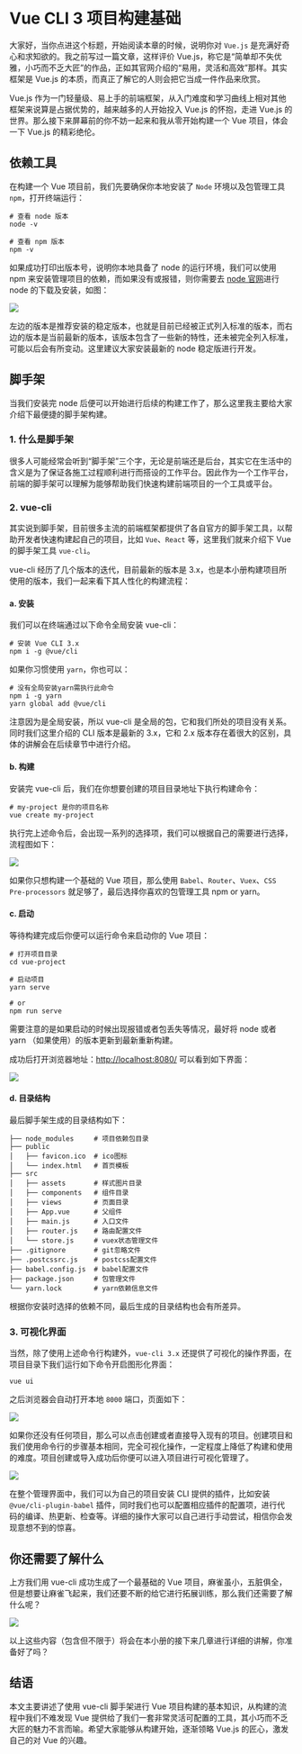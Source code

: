 # Vue CLI 3 项目构建基础

大家好，当你点进这个标题，开始阅读本章的时候，说明你对 `Vue.js` 是充满好奇心和求知欲的。我之前写过一篇文章，这样评价 Vue.js，称它是“简单却不失优雅，小巧而不乏大匠”的作品，正如其官网介绍的“易用，灵活和高效”那样。其实框架是 Vue.js 的本质，而真正了解它的人则会把它当成一件作品来欣赏。

Vue.js 作为一门轻量级、易上手的前端框架，从入门难度和学习曲线上相对其他框架来说算是占据优势的，越来越多的人开始投入 Vue.js 的怀抱，走进 Vue.js 的世界。那么接下来屏幕前的你不妨一起来和我从零开始构建一个 Vue 项目，体会一下 Vue.js 的精彩绝伦。

## 依赖工具

在构建一个 Vue 项目前，我们先要确保你本地安装了 `Node` 环境以及包管理工具 `npm`，打开终端运行：

```
# 查看 node 版本
node -v

# 查看 npm 版本
npm -v

```

如果成功打印出版本号，说明你本地具备了 node 的运行环境，我们可以使用 npm 来安装管理项目的依赖，而如果没有或报错，则你需要去 [node 官网](https://nodejs.org/en/)进行 node 的下载及安装，如图：

![](https://user-gold-cdn.xitu.io/2018/10/31/166c5eb2c6f04593?w=575&h=197&f=png&s=29269)

左边的版本是推荐安装的稳定版本，也就是目前已经被正式列入标准的版本，而右边的版本是当前最新的版本，该版本包含了一些新的特性，还未被完全列入标准，可能以后会有所变动。这里建议大家安装最新的 node 稳定版进行开发。

## 脚手架

当我们安装完 node 后便可以开始进行后续的构建工作了，那么这里我主要给大家介绍下最便捷的脚手架构建。

### 1\. 什么是脚手架

很多人可能经常会听到“脚手架”三个字，无论是前端还是后台，其实它在生活中的含义是为了保证各施工过程顺利进行而搭设的工作平台。因此作为一个工作平台，前端的脚手架可以理解为能够帮助我们快速构建前端项目的一个工具或平台。

### 2\. vue-cli

其实说到脚手架，目前很多主流的前端框架都提供了各自官方的脚手架工具，以帮助开发者快速构建起自己的项目，比如 `Vue`、`React` 等，这里我们就来介绍下 Vue 的脚手架工具 `vue-cli`。

vue-cli 经历了几个版本的迭代，目前最新的版本是 3.x，也是本小册构建项目所使用的版本，我们一起来看下其人性化的构建流程：

#### a. 安装

我们可以在终端通过以下命令全局安装 vue-cli：

```
# 安装 Vue CLI 3.x
npm i -g @vue/cli

```

如果你习惯使用 `yarn`，你也可以：

```
# 没有全局安装yarn需执行此命令
npm i -g yarn
yarn global add @vue/cli

```

注意因为是全局安装，所以 vue-cli 是全局的包，它和我们所处的项目没有关系。同时我们这里介绍的 CLI 版本是最新的 3.x，它和 2.x 版本存在着很大的区别，具体的讲解会在后续章节中进行介绍。

#### b. 构建

安装完 vue-cli 后，我们在你想要创建的项目目录地址下执行构建命令：

```
# my-project 是你的项目名称
vue create my-project

```

执行完上述命令后，会出现一系列的选择项，我们可以根据自己的需要进行选择，流程图如下：

![](https://user-gold-cdn.xitu.io/2018/6/18/16412343fab2e351?w=980&h=634&f=png&s=57073)

如果你只想构建一个基础的 Vue 项目，那么使用 `Babel`、`Router`、`Vuex`、`CSS Pre-processors` 就足够了，最后选择你喜欢的包管理工具 npm or yarn。

#### c. 启动

等待构建完成后你便可以运行命令来启动你的 Vue 项目：

```
# 打开项目目录
cd vue-project

# 启动项目
yarn serve

# or
npm run serve

```

需要注意的是如果启动的时候出现报错或者包丢失等情况，最好将 node 或者 yarn （如果使用）的版本更新到最新重新构建。

成功后打开浏览器地址：[http://localhost:8080/](http://localhost:8080/) 可以看到如下界面：

![](https://user-gold-cdn.xitu.io/2018/6/18/164125dcfb6fa7d5)

#### d. 目录结构

最后脚手架生成的目录结构如下：

```
├── node_modules     # 项目依赖包目录
├── public
│   ├── favicon.ico  # ico图标
│   └── index.html   # 首页模板
├── src 
│   ├── assets       # 样式图片目录
│   ├── components   # 组件目录
│   ├── views        # 页面目录
│   ├── App.vue      # 父组件
│   ├── main.js      # 入口文件
│   ├── router.js    # 路由配置文件
│   └── store.js     # vuex状态管理文件
├── .gitignore       # git忽略文件
├── .postcssrc.js    # postcss配置文件
├── babel.config.js  # babel配置文件
├── package.json     # 包管理文件
└── yarn.lock        # yarn依赖信息文件

```

根据你安装时选择的依赖不同，最后生成的目录结构也会有所差异。

### 3\. 可视化界面

当然，除了使用上述命令行构建外，`vue-cli 3.x` 还提供了可视化的操作界面，在项目目录下我们运行如下命令开启图形化界面：

```
vue ui

```

之后浏览器会自动打开本地 `8000` 端口，页面如下：

![](https://user-gold-cdn.xitu.io/2018/6/26/1643ca037f818a81?w=805&h=396&f=png&s=18543)

如果你还没有任何项目，那么可以点击创建或者直接导入现有的项目。创建项目和我们使用命令行的步骤基本相同，完全可视化操作，一定程度上降低了构建和使用的难度。项目创建或导入成功后你便可以进入项目进行可视化管理了。

![](https://user-gold-cdn.xitu.io/2018/6/26/1643ca8799bb4491?w=819&h=397&f=png&s=71058)

在整个管理界面中，我们可以为自己的项目安装 CLI 提供的插件，比如安装 `@vue/cli-plugin-babel` 插件，同时我们也可以配置相应插件的配置项，进行代码的编译、热更新、检查等。详细的操作大家可以自己进行手动尝试，相信你会发现意想不到的惊喜。

## 你还需要了解什么

上方我们用 vue-cli 成功生成了一个最基础的 Vue 项目，麻雀虽小，五脏俱全，但是想要让麻雀飞起来，我们还要不断的给它进行拓展训练，那么我们还需要了解什么呢？

![](https://user-gold-cdn.xitu.io/2018/9/20/165f2c3a9c4f640c?w=665&h=251&f=png&s=21583)

以上这些内容（包含但不限于）将会在本小册的接下来几章进行详细的讲解，你准备好了吗？

## 结语

本文主要讲述了使用 vue-cli 脚手架进行 Vue 项目构建的基本知识，从构建的流程中我们不难发现 Vue 提供给了我们一套非常灵活可配置的工具，其小巧而不乏大匠的魅力不言而喻。希望大家能够从构建开始，逐渐领略 Vue.js 的匠心，激发自己的对 Vue 的兴趣。